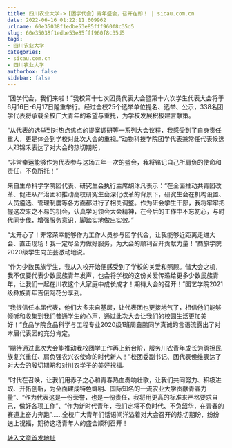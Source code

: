 ```yaml
---
title: 四川农业大学->【团学代会】青年盛会，召开在即！ | sicau.com.cn
date: 2022-06-16 01:22:11.609962
urlname: 60e35038f1edbe53e85fff960f8c35d5
slug: 60e35038f1edbe53e85fff960f8c35d5
tags: 
- 四川农业大学
categories:
- sicau.com.cn
- 四川农业大学
authorbox: false
sidebar: false
---
```

“团学代会，我们来啦！”我校第十七次团员代表大会暨第十六次学生代表大会将于6月16日-6月17日隆重举行。经过全校25个选举单位提名、选举、公示，338名团学代表将承载全校广大青年的希望与重托，为学校发展积极建言献策。

“从代表的选举到对热点焦点的提案调研等一系列大会议程，我感受到了自身责任重大，更是体会到学校对此次大会的重视。”动物科技学院团学代表兼常任代表候选人邓锦禾表达了对大会的热切期盼，
<!--more-->
“非常幸运能够作为代表参与这场五年一次的盛会，我将铭记自己所肩负的使命和责任，不负所托！”

来自生命科学学院团代表、研究生会执行主席胡沐凡表示：“在全面推动共青团改革、促进从严治团和推动高校研究生会深化改革的背景下，研究生会在机构设置、人员遴选、管理制度等各方面都进行了相关调整。作为研会学生干部，我将牢牢把握这次来之不易的机会，认真学习领会大会精神，在今后的工作中不忘初心，与时代同步伐，增强服务意识，脚踏实地做出实效。”

“太开心了！非常荣幸能够作为工作人员参与团学代会，让我能够近距离走进大会、直击现场！我一定尽全力做好服务，为大会的顺利召开贡献力量！”商旅学院2020级学生向芷芸激动地说。

“作为少数民族学生，我从入校开始便感受到了学校的关爱和照顾。借大会之机，我不仅要代表少数民族青年发声，也会将学校的这份关爱传递给更多少数民族青年，让我们一起在川农这个大家庭中成长成才！期待大会的召开！”园艺学院2021级彝族青年吉俄阿花分享到。

“我很信任本届代表，他们大多来自基层，让代表团也更接地气了，相信他们能够倾听和收集到我们普通学生的心声，通过此次大会让我们的校园生活更加美好！”食品学院食品科学与工程专业2020级1班周鑫鹏同学真诚的言语流露出了对本届代表团的充分肯定。

“期待通过此次大会能推动我校团学工作再上新台阶，服务川农青年成长为勇担民族复兴重任、肩负强农兴农使命的时代新人！”校团委副书记、团代表侯维表达了对大会的殷切期盼和对川农学子的美好祝福。

“时代在召唤，让我们用赤子之心和青春热血奏响壮歌，让我们共同努力、积极进取、开拓创新，为全面建成特色鲜明、国际知名的一流农业大学贡献青春力量”、“作为代表这是一份荣誉，也是一份责任，我将用更高的标准来严格要求自己，做好各项工作”、“作为新时代青年，我们定将不负时代、不负韶华，在青春的赛道上奋力奔跑”……全校广大青年们话语间洋溢着对大会召开的热切期盼，纷纷送上祝福，期待这场青年人的盛会顺利召开！



[转入文章首发地址](https://news.sicau.edu.cn/info/1078/68391.htm)